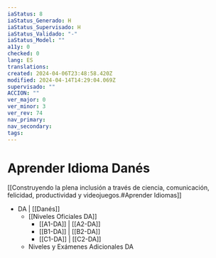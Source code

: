 ```yaml
---
iaStatus: 8
iaStatus_Generado: H
iaStatus_Supervisado: H
iaStatus_Validado: "-"
iaStatus_Model: ""
a11y: 0
checked: 0
lang: ES
translations: 
created: 2024-04-06T23:48:58.420Z
modified: 2024-04-14T14:29:04.069Z
supervisado: ""
ACCION: ""
ver_major: 0
ver_minor: 3
ver_rev: 74
nav_primary: 
nav_secondary: 
tags:
---
```

# Aprender Idioma Danés

[[Construyendo la plena inclusión a través de ciencia, comunicación, felicidad, productividad y videojuegos.#Aprender Idiomas]]

* DA | [[Danés]]
	* [[Niveles Oficiales DA]]
		* [[A1-DA]] | [[A2-DA]]
		* [[B1-DA]] | [[B2-DA]]
		* [[C1-DA]] | [[C2-DA]]
	* Niveles y Exámenes Adicionales DA